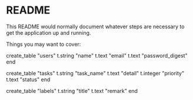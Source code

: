 # README

This README would normally document whatever steps are necessary to get the
application up and running.

Things you may want to cover:

 create_table "users"
    t.string "name"
    t.text "email"
    t.text "password_digest"
 end
 
 create_table "tasks"
    t.string "task_name"
    t.text "detail"
    t.integer "priority"
    t.text "status"
 end

 create_table "labels"
    t.string "title"
    t.text "remark"
 end

